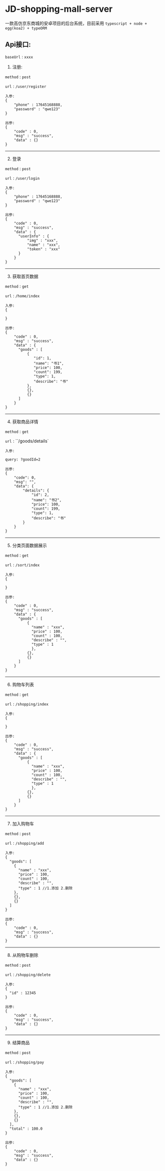 # JD-shopping-mall-server

一款高仿京东商城的安卓项目的后台系统，目前采用 ``typescript + node + egg(koa2) + typeORM``

## Api接口:

``baseUrl`` : ``xxxx``

1. 注册:

``method`` : ``post``

``url`` : ``/user/register``

```
入参:
{
    "phone" : 17645168888,
    "password" : "qwe123"
}
```

```
出参:
{
    "code" : 0,
    "msg" : "success",
    "data" : {}
}
```

----

2. 登录

``method`` : ``post``

``url`` : ``/user/login``


```
入参:
{
    "phone" : 17645168888,
    "password" : "qwe123"
}
```

```
出参:
{
    "code" : 0,
    "msg" : "success",
    "data" : {
      "userInfo" : {
          "img" : "xxx",
          "name" : "xxx",
          "token" : "xxx"
      }
    }
}
```

----

3. 获取首页数据

``method`` : ``get``

``url`` : ``/home/index``

```
入参:
{

}
```

```
出参:
{
    "code" : 0,
    "msg" : "success",
    "data" : {
      "goods" : [
          {
             "id": 1,
             "name": "书1",
             "price": 100,
             "count": 199,
             "type": 1,
             "describe": "书"
          },
          {},
          {}    
      ]
    }
}
```

----

4. 获取商品详情

``method`` : ``get``

``url`` : ``/goods/details`

```
入参:

query: ?goodId=2

```

```
出参:
{
    "code": 0,
    "msg": "",
    "data": {
        "details": {
            "id": 2,
            "name": "书2",
            "price": 100,
            "count": 199,
            "type": 1,
            "describe": "书"
        }
    }
}
```

----

5. 分类页面数据展示

``method`` : ``get``

``url`` : ``/sort/index``

```
入参:
{

}
```

```
出参:
{
    "code" : 0,
    "msg" : "success",
    "data" : {
      "goods" : [
          {
            "name" : "xxx",
            "price" : 100,
            "count" : 100,
            "describe" : "",
            "type" : 1
            },
          {},
          {}    
      ]
    }
}
```

----

6. 购物车列表

``method`` : ``get``

``url`` : ``/shopping/index``

```
入参:
{

}
```

```
出参:
{
    "code" : 0,
    "msg" : "success",
    "data" : {
      "goods" : [
          {
            "name" : "xxx",
            "price" : 100,
            "count" : 100,
            "describe" : "",
            "type" : 1
            },
          {},
          {}    
      ]
    }
}
```

----

7. 加入购物车

``method`` : ``post``

``url`` : ``/shopping/add``

```
入参:
{
  "goods": [
    {
      "name" : "xxx",
      "price" : 100,
      "count" : 100,
      "describe" : "",
      "type" : 1 //1.添加 2.删除
    },
    {},
    {}    
  ]
}
```

```
出参:
{
    "code" : 0,
    "msg" : "success",
    "data" : {}
}
```

----


8. 从购物车删除

``method`` : ``post``

``url`` : ``/shopping/delete``

```
入参:
{
  "id" : 12345
}
```

```
出参:
{
    "code" : 0,
    "msg" : "success",
    "data" : {}
}
```

----


9. 结算商品

``method`` : ``post``

``url`` : ``/shopping/pay``

```
入参:
{
  "goods": [
    {
      "name" : "xxx",
      "price" : 100,
      "count" : 100,
      "describe" : "",
      "type" : 1 //1.添加 2.删除
    },
    {},
    {}    
  ],
  "total" : 100.0
}
```

```
出参:
{
    "code" : 0,
    "msg" : "success",
    "data" : {}
}
```
